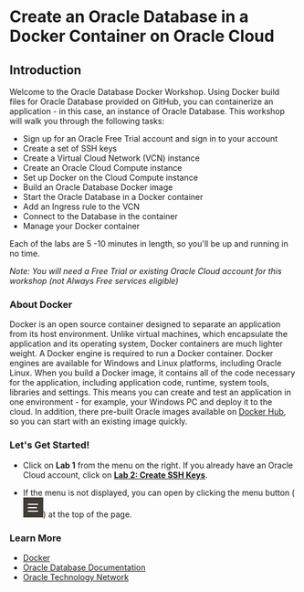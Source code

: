 # Create an Oracle Database in a Docker Container on Oracle Cloud
## Introduction

Welcome to the Oracle Database Docker Workshop. Using Docker build files for Oracle Database provided on GitHub, you can containerize an application - in this case, an instance of Oracle Database. This workshop will walk you through the following tasks:

- Sign up for an Oracle Free Trial account and sign in to your account
- Create a set of SSH keys
- Create a Virtual Cloud Network (VCN) instance
- Create an Oracle Cloud Compute instance
- Set up Docker on the Cloud Compute instance
- Build an Oracle Database Docker image
- Start the Oracle Database in a Docker container
- Add an Ingress rule to the VCN
- Connect to the Database in the container
- Manage your Docker container

Each of the labs are 5 -10 minutes in length, so you'll be up and running in no time.

*Note: You will need a Free Trial or existing Oracle Cloud account for this workshop (not Always Free services eligible)*

### About Docker

Docker is an open source container designed to separate an application from its host environment. Unlike virtual machines, which encapsulate the application and its operating system, Docker containers are much lighter weight. A Docker engine is required to run a Docker container. Docker engines are available for Windows and Linux platforms, including Oracle Linux. When you build a Docker image, it contains all of the code necessary for the application, including application code, runtime, system tools, libraries and settings. This means you can create and test an application in one environment - for example, your Windows PC and deploy it to the cloud. In addition, there pre-built Oracle images available on [Docker Hub](https://hub.docker.com/u/oracle/), so you can start with an existing image quickly.

### **Let's Get Started!**

- Click on **Lab 1** from the menu on the right. If you already have an Oracle Cloud account, click on **[Lab 2: Create SSH Keys](?lab=lab-2-create-ssh-keys)**.

- If the menu is not displayed, you can open by clicking the menu button (![Menu icon](./images/MenuButton.png)) at the top of the page.

### Learn More

- [Docker](https://www.docker.com/)
- [Oracle Database Documentation](https://docs.oracle.com/en/database/index.html)
- [Oracle Technology Network](http://www.oracle.com/technetwork/database/enterprise-edition/downloads/index.html)
